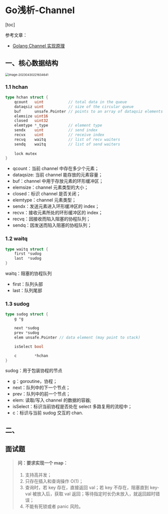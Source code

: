 # Go浅析-Channel


[toc]

参考文章：

- [Golang Channel 实现原理](https://mp.weixin.qq.com/s?__biz=MzkxMjQzMjA0OQ==&mid=2247483770&idx=1&sn=fa999e22d5de4624544488562d6f799d&chksm=c10c4fa4f67bc6b2f381ea7669dfd3322a3ced0ce0836f528185cf85f52d8414659afda0557f&scene=126&sessionid=1682837915#rd)

## 一、核心数据结构

<img src="https://chuyu-typora.oss-cn-hangzhou.aliyuncs.com/image/image-20230430221634641.png" alt="image-20230430221634641" style="zoom: 67%;" />

### 1.1 hchan

```go
type hchan struct {
    qcount   uint           // total data in the queue
    dataqsiz uint           // size of the circular queue
    buf      unsafe.Pointer // points to an array of dataqsiz elements
    elemsize uint16
    closed   uint32
    elemtype *_type 		// element type
    sendx    uint   		// send index
    recvx    uint   		// receive index
    recvq    waitq  		// list of recv waiters
    sendq    waitq  		// list of send waiters
    
    lock mutex
}
```

- qcount：当前 channel 中存在多少个元素；
- dataqsize: 当前 channel 能存放的元素容量；
- buf：channel 中用于存放元素的环形缓冲区；
- elemsize：channel 元素类型的大小；
- closed：标识 channel 是否关闭；
- elemtype：channel 元素类型；
- sendx：发送元素进入环形缓冲区的 index；
- recvx：接收元素所处的环形缓冲区的 index；
- recvq：因接收而陷入阻塞的协程队列；
- sendq：因发送而陷入阻塞的协程队列；

### 1.2 waitq

```go
type waitq struct {
    first *sudog
    last  *sudog
}
```

waitq：阻塞的协程队列

- first：队列头部
- last：队列尾部

### 1.3 sudog

```go
type sudog struct {
    g *g

    next *sudog
    prev *sudog
    elem unsafe.Pointer // data element (may point to stack)

    isSelect bool

    c        *hchan 
}
```

sudog：用于包装协程的节点

- g：goroutine，协程；
- next：队列中的下一个节点；
- prev：队列中的前一个节点；
- elem: 读取/写入 channel 的数据的容器;
- isSelect：标识当前协程是否处在 select 多路复用的流程中；
- c：标识与当前 sudog 交互的 chan.

## 二、





## 面试题

> #### 问：要求实现一个 map：
>
> 1. 支持高并发；
> 2. 只存在插入和查询操作 O(1)；
> 3. 查询时，若 key 存在，直接返回 val；若 key 不存在，阻塞直到 key-val 被放入后，获取 val 返回；等待指定时长仍未放入，就返回超时错误；
> 4. 不能有死锁或者 panic 风险。


